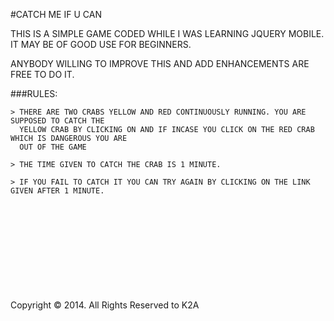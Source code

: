 #CATCH ME IF U CAN 



THIS IS A SIMPLE GAME CODED WHILE I WAS LEARNING JQUERY MOBILE. IT MAY BE OF GOOD USE FOR BEGINNERS.

ANYBODY WILLING TO IMPROVE THIS AND ADD ENHANCEMENTS ARE FREE TO DO IT.

###RULES:

```shell
> THERE ARE TWO CRABS YELLOW AND RED CONTINUOUSLY RUNNING. YOU ARE SUPPOSED TO CATCH THE
  YELLOW CRAB BY CLICKING ON AND IF INCASE YOU CLICK ON THE RED CRAB WHICH IS DANGEROUS YOU ARE 
  OUT OF THE GAME
  
> THE TIME GIVEN TO CATCH THE CRAB IS 1 MINUTE.

> IF YOU FAIL TO CATCH IT YOU CAN TRY AGAIN BY CLICKING ON THE LINK GIVEN AFTER 1 MINUTE.
```






<br><br><br><br><br><br><br><br><br>
Copyright &copy; 2014. All Rights Reserved to K2A